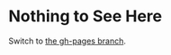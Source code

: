 # Nothing to See Here

Switch to [the gh-pages branch](https://github.com/doubleplusco/romanapi-docs/tree/gh-pages).
